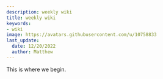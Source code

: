 ```yaml
---
description: weekly wiki
title: weekly wiki
keywords:
- wiki
image: https://avatars.githubusercontent.com/u/10758833
last_update:
  date: 12/20/2022
  author: Matthew
---
```


This is where we begin. 
